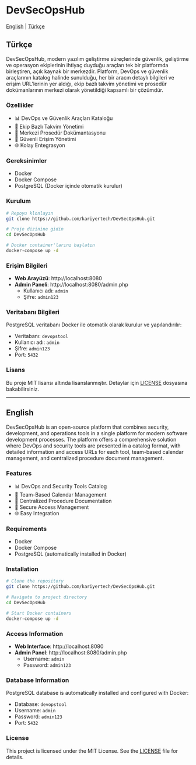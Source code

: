 # DevSecOpsHub

[English](#english) | [Türkçe](#turkish)

## <a name="turkish"></a>Türkçe

DevSecOpsHub, modern yazılım geliştirme süreçlerinde güvenlik, geliştirme ve operasyon ekiplerinin ihtiyaç duyduğu araçları tek bir platformda birleştiren, açık kaynak bir merkezdir. Platform, DevOps ve güvenlik araçlarının katalog halinde sunulduğu, her bir aracın detaylı bilgileri ve erişim URL'lerinin yer aldığı, ekip bazlı takvim yönetimi ve prosedür dokümanlarının merkezi olarak yönetildiği kapsamlı bir çözümdür.

### Özellikler

- 📊 DevOps ve Güvenlik Araçları Kataloğu
- 📅 Ekip Bazlı Takvim Yönetimi
- 📑 Merkezi Prosedür Dokümantasyonu
- 🔐 Güvenli Erişim Yönetimi
- 🌐 Kolay Entegrasyon

### Gereksinimler

- Docker
- Docker Compose
- PostgreSQL (Docker içinde otomatik kurulur)

### Kurulum

```bash
# Repoyu klonlayın
git clone https://github.com/kariyertech/DevSecOpsHub.git

# Proje dizinine gidin
cd DevSecOpsHub

# Docker container'larını başlatın
docker-compose up -d
```

### Erişim Bilgileri

- **Web Arayüzü**: http://localhost:8080
- **Admin Paneli**: http://localhost:8080/admin.php
  - Kullanıcı adı: `admin`
  - Şifre: `admin123`

### Veritabanı Bilgileri

PostgreSQL veritabanı Docker ile otomatik olarak kurulur ve yapılandırılır:
- Veritabanı: `devopstool`
- Kullanıcı adı: `admin`
- Şifre: `admin123`
- Port: `5432`

### Lisans

Bu proje MIT lisansı altında lisanslanmıştır. Detaylar için [LICENSE](LICENSE) dosyasına bakabilirsiniz.

---

## <a name="english"></a>English

DevSecOpsHub is an open-source platform that combines security, development, and operations tools in a single platform for modern software development processes. The platform offers a comprehensive solution where DevOps and security tools are presented in a catalog format, with detailed information and access URLs for each tool, team-based calendar management, and centralized procedure document management.

### Features

- 📊 DevOps and Security Tools Catalog
- 📅 Team-Based Calendar Management
- 📑 Centralized Procedure Documentation
- 🔐 Secure Access Management
- 🌐 Easy Integration

### Requirements

- Docker
- Docker Compose
- PostgreSQL (automatically installed in Docker)

### Installation

```bash
# Clone the repository
git clone https://github.com/kariyertech/DevSecOpsHub.git

# Navigate to project directory
cd DevSecOpsHub

# Start Docker containers
docker-compose up -d
```

### Access Information

- **Web Interface**: http://localhost:8080
- **Admin Panel**: http://localhost:8080/admin.php
  - Username: `admin`
  - Password: `admin123`

### Database Information

PostgreSQL database is automatically installed and configured with Docker:
- Database: `devopstool`
- Username: `admin`
- Password: `admin123`
- Port: `5432`

### License

This project is licensed under the MIT License. See the [LICENSE](LICENSE) file for details.
